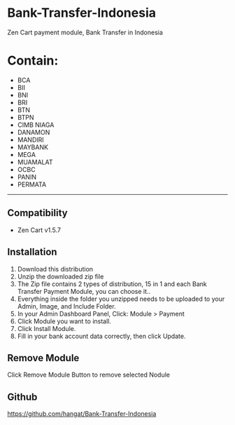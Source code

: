 # Bank-Transfer-Indonesia
 Zen Cart payment module, Bank Transfer in Indonesia

Contain:
======
 * BCA
 * BII
 * BNI
 * BRI
 * BTN
 * BTPN
 * CIMB NIAGA
 * DANAMON
 * MANDIRI
 * MAYBANK
 * MEGA
 * MUAMALAT
 * OCBC
 * PANIN
 * PERMATA
-------------------------
Compatibility
-------------
 * Zen Cart v1.5.7

Installation
------------

1. Download this distribution
2. Unzip the downloaded zip file 
3. The Zip file contains 2 types of distribution, 15 in 1 and each Bank Transfer Payment Module, you can choose it..
4. Everything inside the folder you unzipped needs to be uploaded to your Admin, Image, and Include Folder.
5. In your Admin Dashboard Panel, Click: Module > Payment
6. Click Module you want to install. 
7. Click Install Module.
8. Fill in your bank account data correctly, then click Update.

Remove Module
------------
Click Remove Module Button to remove selected Nodule

Github
------------
https://github.com/hangat/Bank-Transfer-Indonesia







